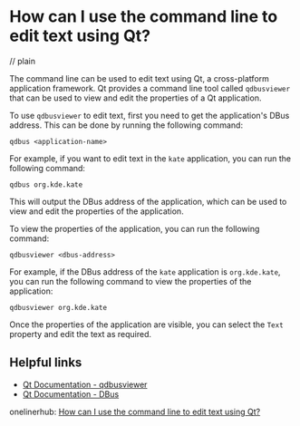 # How can I use the command line to edit text using Qt?
// plain

The command line can be used to edit text using Qt, a cross-platform application framework. Qt provides a command line tool called `qdbusviewer` that can be used to view and edit the properties of a Qt application.

To use `qdbusviewer` to edit text, first you need to get the application's DBus address. This can be done by running the following command:

```
qdbus <application-name>
```

For example, if you want to edit text in the `kate` application, you can run the following command:

```
qdbus org.kde.kate
```

This will output the DBus address of the application, which can be used to view and edit the properties of the application.

To view the properties of the application, you can run the following command:

```
qdbusviewer <dbus-address>
```

For example, if the DBus address of the `kate` application is `org.kde.kate`, you can run the following command to view the properties of the application:

```
qdbusviewer org.kde.kate
```

Once the properties of the application are visible, you can select the `Text` property and edit the text as required.

## Helpful links
- [Qt Documentation - qdbusviewer](https://doc.qt.io/qt-5/qdbusviewer.html)
- [Qt Documentation - DBus](https://doc.qt.io/qt-5/qdbus.html)

onelinerhub: [How can I use the command line to edit text using Qt?](https://onelinerhub.com/cli-sed/how-can-i-use-the-command-line-to-edit-text-using-qt)
